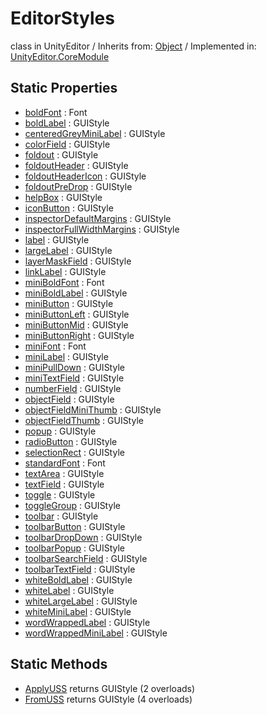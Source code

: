 # EditorStyles
class in UnityEditor
 / Inherits from: <a href="https://docs.unity3d.com/6000.0/Documentation/ScriptReference/Object.html">Object</a> / Implemented in: <a href="https://docs.unity3d.com/6000.0/Documentation/ScriptReference/UnityEditor.CoreModule.html">UnityEditor.CoreModule</a>

## Static Properties
- <a href="https://docs.unity3d.com/6000.0/Documentation/ScriptReference/EditorStyles-boldFont.html">boldFont</a> : Font
- <a href="https://docs.unity3d.com/6000.0/Documentation/ScriptReference/EditorStyles-boldLabel.html">boldLabel</a> : GUIStyle
- <a href="https://docs.unity3d.com/6000.0/Documentation/ScriptReference/EditorStyles-centeredGreyMiniLabel.html">centeredGreyMiniLabel</a> : GUIStyle
- <a href="https://docs.unity3d.com/6000.0/Documentation/ScriptReference/EditorStyles-colorField.html">colorField</a> : GUIStyle
- <a href="https://docs.unity3d.com/6000.0/Documentation/ScriptReference/EditorStyles-foldout.html">foldout</a> : GUIStyle
- <a href="https://docs.unity3d.com/6000.0/Documentation/ScriptReference/EditorStyles-foldoutHeader.html">foldoutHeader</a> : GUIStyle
- <a href="https://docs.unity3d.com/6000.0/Documentation/ScriptReference/EditorStyles-foldoutHeaderIcon.html">foldoutHeaderIcon</a> : GUIStyle
- <a href="https://docs.unity3d.com/6000.0/Documentation/ScriptReference/EditorStyles-foldoutPreDrop.html">foldoutPreDrop</a> : GUIStyle
- <a href="https://docs.unity3d.com/6000.0/Documentation/ScriptReference/EditorStyles-helpBox.html">helpBox</a> : GUIStyle
- <a href="https://docs.unity3d.com/6000.0/Documentation/ScriptReference/EditorStyles-iconButton.html">iconButton</a> : GUIStyle
- <a href="https://docs.unity3d.com/6000.0/Documentation/ScriptReference/EditorStyles-inspectorDefaultMargins.html">inspectorDefaultMargins</a> : GUIStyle
- <a href="https://docs.unity3d.com/6000.0/Documentation/ScriptReference/EditorStyles-inspectorFullWidthMargins.html">inspectorFullWidthMargins</a> : GUIStyle
- <a href="https://docs.unity3d.com/6000.0/Documentation/ScriptReference/EditorStyles-label.html">label</a> : GUIStyle
- <a href="https://docs.unity3d.com/6000.0/Documentation/ScriptReference/EditorStyles-largeLabel.html">largeLabel</a> : GUIStyle
- <a href="https://docs.unity3d.com/6000.0/Documentation/ScriptReference/EditorStyles-layerMaskField.html">layerMaskField</a> : GUIStyle
- <a href="https://docs.unity3d.com/6000.0/Documentation/ScriptReference/EditorStyles-linkLabel.html">linkLabel</a> : GUIStyle
- <a href="https://docs.unity3d.com/6000.0/Documentation/ScriptReference/EditorStyles-miniBoldFont.html">miniBoldFont</a> : Font
- <a href="https://docs.unity3d.com/6000.0/Documentation/ScriptReference/EditorStyles-miniBoldLabel.html">miniBoldLabel</a> : GUIStyle
- <a href="https://docs.unity3d.com/6000.0/Documentation/ScriptReference/EditorStyles-miniButton.html">miniButton</a> : GUIStyle
- <a href="https://docs.unity3d.com/6000.0/Documentation/ScriptReference/EditorStyles-miniButtonLeft.html">miniButtonLeft</a> : GUIStyle
- <a href="https://docs.unity3d.com/6000.0/Documentation/ScriptReference/EditorStyles-miniButtonMid.html">miniButtonMid</a> : GUIStyle
- <a href="https://docs.unity3d.com/6000.0/Documentation/ScriptReference/EditorStyles-miniButtonRight.html">miniButtonRight</a> : GUIStyle
- <a href="https://docs.unity3d.com/6000.0/Documentation/ScriptReference/EditorStyles-miniFont.html">miniFont</a> : Font
- <a href="https://docs.unity3d.com/6000.0/Documentation/ScriptReference/EditorStyles-miniLabel.html">miniLabel</a> : GUIStyle
- <a href="https://docs.unity3d.com/6000.0/Documentation/ScriptReference/EditorStyles-miniPullDown.html">miniPullDown</a> : GUIStyle
- <a href="https://docs.unity3d.com/6000.0/Documentation/ScriptReference/EditorStyles-miniTextField.html">miniTextField</a> : GUIStyle
- <a href="https://docs.unity3d.com/6000.0/Documentation/ScriptReference/EditorStyles-numberField.html">numberField</a> : GUIStyle
- <a href="https://docs.unity3d.com/6000.0/Documentation/ScriptReference/EditorStyles-objectField.html">objectField</a> : GUIStyle
- <a href="https://docs.unity3d.com/6000.0/Documentation/ScriptReference/EditorStyles-objectFieldMiniThumb.html">objectFieldMiniThumb</a> : GUIStyle
- <a href="https://docs.unity3d.com/6000.0/Documentation/ScriptReference/EditorStyles-objectFieldThumb.html">objectFieldThumb</a> : GUIStyle
- <a href="https://docs.unity3d.com/6000.0/Documentation/ScriptReference/EditorStyles-popup.html">popup</a> : GUIStyle
- <a href="https://docs.unity3d.com/6000.0/Documentation/ScriptReference/EditorStyles-radioButton.html">radioButton</a> : GUIStyle
- <a href="https://docs.unity3d.com/6000.0/Documentation/ScriptReference/EditorStyles-selectionRect.html">selectionRect</a> : GUIStyle
- <a href="https://docs.unity3d.com/6000.0/Documentation/ScriptReference/EditorStyles-standardFont.html">standardFont</a> : Font
- <a href="https://docs.unity3d.com/6000.0/Documentation/ScriptReference/EditorStyles-textArea.html">textArea</a> : GUIStyle
- <a href="https://docs.unity3d.com/6000.0/Documentation/ScriptReference/EditorStyles-textField.html">textField</a> : GUIStyle
- <a href="https://docs.unity3d.com/6000.0/Documentation/ScriptReference/EditorStyles-toggle.html">toggle</a> : GUIStyle
- <a href="https://docs.unity3d.com/6000.0/Documentation/ScriptReference/EditorStyles-toggleGroup.html">toggleGroup</a> : GUIStyle
- <a href="https://docs.unity3d.com/6000.0/Documentation/ScriptReference/EditorStyles-toolbar.html">toolbar</a> : GUIStyle
- <a href="https://docs.unity3d.com/6000.0/Documentation/ScriptReference/EditorStyles-toolbarButton.html">toolbarButton</a> : GUIStyle
- <a href="https://docs.unity3d.com/6000.0/Documentation/ScriptReference/EditorStyles-toolbarDropDown.html">toolbarDropDown</a> : GUIStyle
- <a href="https://docs.unity3d.com/6000.0/Documentation/ScriptReference/EditorStyles-toolbarPopup.html">toolbarPopup</a> : GUIStyle
- <a href="https://docs.unity3d.com/6000.0/Documentation/ScriptReference/EditorStyles-toolbarSearchField.html">toolbarSearchField</a> : GUIStyle
- <a href="https://docs.unity3d.com/6000.0/Documentation/ScriptReference/EditorStyles-toolbarTextField.html">toolbarTextField</a> : GUIStyle
- <a href="https://docs.unity3d.com/6000.0/Documentation/ScriptReference/EditorStyles-whiteBoldLabel.html">whiteBoldLabel</a> : GUIStyle
- <a href="https://docs.unity3d.com/6000.0/Documentation/ScriptReference/EditorStyles-whiteLabel.html">whiteLabel</a> : GUIStyle
- <a href="https://docs.unity3d.com/6000.0/Documentation/ScriptReference/EditorStyles-whiteLargeLabel.html">whiteLargeLabel</a> : GUIStyle
- <a href="https://docs.unity3d.com/6000.0/Documentation/ScriptReference/EditorStyles-whiteMiniLabel.html">whiteMiniLabel</a> : GUIStyle
- <a href="https://docs.unity3d.com/6000.0/Documentation/ScriptReference/EditorStyles-wordWrappedLabel.html">wordWrappedLabel</a> : GUIStyle
- <a href="https://docs.unity3d.com/6000.0/Documentation/ScriptReference/EditorStyles-wordWrappedMiniLabel.html">wordWrappedMiniLabel</a> : GUIStyle

## Static Methods
- <a href="https://docs.unity3d.com/6000.0/Documentation/ScriptReference/EditorStyles.ApplyUSS.html">ApplyUSS</a> returns GUIStyle (2 overloads)
- <a href="https://docs.unity3d.com/6000.0/Documentation/ScriptReference/EditorStyles.FromUSS.html">FromUSS</a> returns GUIStyle (4 overloads)
